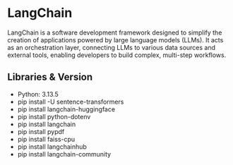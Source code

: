# LangChain

LangChain is a software development framework designed to simplify the creation of applications powered by large language models (LLMs). It acts as an orchestration layer, connecting LLMs to various data sources and external tools, enabling developers to build complex, multi-step workflows.

## Libraries & Version

- Python:  3.13.5
- pip install -U sentence-transformers
- pip install langchain-huggingface
- pip install python-dotenv
- pip install langchain
- pip install pypdf
- pip install faiss-cpu
- pip install langchainhub
- pip install langchain-community
